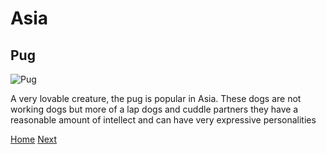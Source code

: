 # Asia
## Pug 

![Pug](https://media-be.chewy.com/wp-content/uploads/2021/05/27140116/Pug_FeaturedImage-1024x615.jpg)

A very lovable creature, the pug is popular in Asia. These dogs are not working dogs but more of a lap dogs and cuddle partners they have a reasonable amount of intellect and can have very expressive personalities

[Home](README.md) [Next](EUdog.md)

